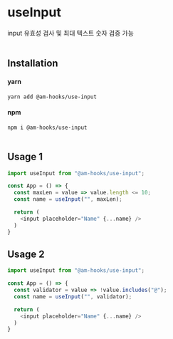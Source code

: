 # useInput
input 유효성 검사 및 최대 텍스트 숫자 검증 가능 <br><br>

## Installation

#### yarn

`yarn add @am-hooks/use-input`

#### npm

`npm i @am-hooks/use-input` <br><br>

## Usage 1

```js
import useInput from "@am-hooks/use-input";

const App = () => {
  const maxLen = value => value.length <= 10;
  const name = useInput("", maxLen);

  return (
    <input placeholder="Name" {...name} />
  )
}
```

## Usage 2

```js
import useInput from "@am-hooks/use-input";

const App = () => {
  const validator = value => !value.includes("@");
  const name = useInput("", validator);

  return (
    <input placeholder="Name" {...name} />
  )
}
```

<br><br>

